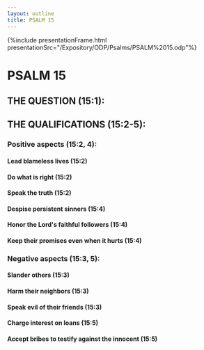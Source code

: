 ```yaml
---
layout: outline
title: PSALM 15
---
```

{%include presentationFrame.html presentationSrc="/Expository/ODP/Psalms/PSALM%2015.odp"%}

# PSALM 15 
## THE QUESTION (15:1): 
## THE QUALIFICATIONS (15:2-5): 
###  Positive aspects (15:2, 4): 
####  Lead blameless lives (15:2) 
####  Do what is right (15:2) 
####  Speak the truth (15:2) 
####  Despise persistent sinners (15:4) 
####  Honor the Lord\'s faithful followers (15:4) 
####  Keep their promises even when it hurts (15:4) 
###  Negative aspects (15:3, 5): 
####  Slander others (15:3) 
####  Harm their neighbors (15:3) 
####  Speak evil of their friends (15:3) 
####  Charge interest on loans (15:5) 
####  Accept bribes to testify against the innocent (15:5) 
